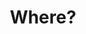 ---
draft: true
slug: "/where"
parentSlug: "/"
title: "Where?"
description: "is Goldlabel?"
icon: "geo"
image: "/png/everybody.png"
keywords: "Who, What, When, Where, Why, How,"
order: 304
---